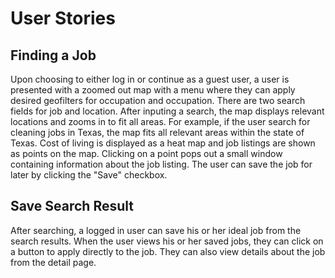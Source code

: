 # User Stories
## Finding a Job
Upon choosing to either log in or continue as a guest user, a user is presented with a zoomed out map with a menu where they can apply desired geofilters for occupation and occupation.
There are two search fields for job and location.
After inputing a search, the map displays relevant locations and zooms in to fit all areas.
For example, if the user search for cleaning jobs in Texas, the map fits all relevant areas within the state of Texas.
Cost of living is displayed as a heat map and job listings are shown as points on the map.
Clicking on a point pops out a small window containing information about the job listing.
The user can save the job for later by clicking the "Save" checkbox.

## Save Search Result
After searching, a logged in user can save his or her ideal job from the search results. When the user views his or her saved jobs, they can click on a button to apply directly to the job. They can also view details about the job from the detail page.
